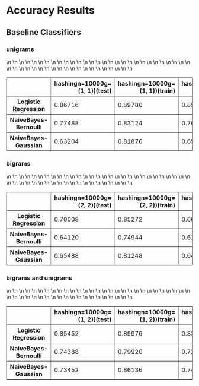 # Accuracy Results

## Baseline Classifiers

### unigrams

<table border="1" class="dataframe">\n  <thead>\n    <tr style="text-align: right;">\n      <th></th>\n      <th>hashingn=10000g=(1, 1))(test)</th>\n      <th>hashingn=10000g=(1, 1))(train)</th>\n      <th>hashingn=5000g=(1, 1))(test)</th>\n      <th>hashingn=5000g=(1, 1))(train)</th>\n      <th>tfidfn=10000g=(1, 1))(test)</th>\n      <th>tfidfn=10000g=(1, 1))(train)</th>\n      <th>tfidfn=5000g=(1, 1))(test)</th>\n      <th>tfidfn=5000g=(1, 1))(train)</th>\n    </tr>\n  </thead>\n  <tbody>\n    <tr>\n      <th>Logistic Regression</th>\n      <td>0.86716</td>\n      <td>0.89780</td>\n      <td>0.85856</td>\n      <td>0.88556</td>\n      <td>0.87080</td>\n      <td>0.91692</td>\n      <td>0.85980</td>\n      <td>0.89988</td>\n    </tr>\n    <tr>\n      <th>NaiveBayes-Bernoulli</th>\n      <td>0.77488</td>\n      <td>0.83124</td>\n      <td>0.76876</td>\n      <td>0.80780</td>\n      <td>0.77488</td>\n      <td>0.83124</td>\n      <td>0.76876</td>\n      <td>0.80780</td>\n    </tr>\n    <tr>\n      <th>NaiveBayes-Gaussian</th>\n      <td>0.63204</td>\n      <td>0.81876</td>\n      <td>0.65572</td>\n      <td>0.78904</td>\n      <td>0.63480</td>\n      <td>0.82904</td>\n      <td>0.66440</td>\n      <td>0.79812</td>\n    </tr>\n  </tbody>\n</table>

### bigrams

<table border="1" class="dataframe">\n  <thead>\n    <tr style="text-align: right;">\n      <th></th>\n      <th>hashingn=10000g=(2, 2))(test)</th>\n      <th>hashingn=10000g=(2, 2))(train)</th>\n      <th>hashingn=5000g=(2, 2))(test)</th>\n      <th>hashingn=5000g=(2, 2))(train)</th>\n      <th>tfidfn=10000g=(2, 2))(test)</th>\n      <th>tfidfn=10000g=(2, 2))(train)</th>\n      <th>tfidfn=5000g=(2, 2))(test)</th>\n      <th>tfidfn=5000g=(2, 2))(train)</th>\n    </tr>\n  </thead>\n  <tbody>\n    <tr>\n      <th>Logistic Regression</th>\n      <td>0.70008</td>\n      <td>0.85272</td>\n      <td>0.66504</td>\n      <td>0.78180</td>\n      <td>0.69888</td>\n      <td>0.85684</td>\n      <td>0.66324</td>\n      <td>0.78352</td>\n    </tr>\n    <tr>\n      <th>NaiveBayes-Bernoulli</th>\n      <td>0.64120</td>\n      <td>0.74944</td>\n      <td>0.61220</td>\n      <td>0.68540</td>\n      <td>0.64120</td>\n      <td>0.74944</td>\n      <td>0.61220</td>\n      <td>0.68540</td>\n    </tr>\n    <tr>\n      <th>NaiveBayes-Gaussian</th>\n      <td>0.65488</td>\n      <td>0.81248</td>\n      <td>0.64304</td>\n      <td>0.75708</td>\n      <td>0.65500</td>\n      <td>0.81148</td>\n      <td>0.64244</td>\n      <td>0.75656</td>\n    </tr>\n  </tbody>\n</table>


### bigrams and unigrams

<table border="1" class="dataframe">\n  <thead>\n    <tr style="text-align: right;">\n      <th></th>\n      <th>hashingn=10000g=(1, 2))(test)</th>\n      <th>hashingn=10000g=(1, 2))(train)</th>\n      <th>hashingn=5000g=(1, 2))(test)</th>\n      <th>hashingn=5000g=(1, 2))(train)</th>\n      <th>tfidfn=10000g=(1, 2))(test)</th>\n      <th>tfidfn=10000g=(1, 2))(train)</th>\n      <th>tfidfn=5000g=(1, 2))(test)</th>\n      <th>tfidfn=5000g=(1, 2))(train)</th>\n    </tr>\n  </thead>\n  <tbody>\n    <tr>\n      <th>Logistic Regression</th>\n      <td>0.85452</td>\n      <td>0.89976</td>\n      <td>0.83492</td>\n      <td>0.87716</td>\n      <td>0.85496</td>\n      <td>0.91344</td>\n      <td>0.83264</td>\n      <td>0.88476</td>\n    </tr>\n    <tr>\n      <th>NaiveBayes-Bernoulli</th>\n      <td>0.74388</td>\n      <td>0.79920</td>\n      <td>0.72188</td>\n      <td>0.75780</td>\n      <td>0.74388</td>\n      <td>0.79920</td>\n      <td>0.72188</td>\n      <td>0.75780</td>\n    </tr>\n    <tr>\n      <th>NaiveBayes-Gaussian</th>\n      <td>0.73452</td>\n      <td>0.86136</td>\n      <td>0.74116</td>\n      <td>0.83032</td>\n      <td>0.73952</td>\n      <td>0.86340</td>\n      <td>0.74568</td>\n      <td>0.83292</td>\n    </tr>\n  </tbody>\n</table>